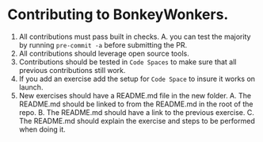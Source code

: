 # Contributing to BonkeyWonkers.

1. All contributions must pass built in checks.
   A. you can test the majority by running `pre-commit -a` before submitting the PR.
2. All contributions should leverage open source tools.
3. Contributions should be tested in `Code Spaces` to make sure that all previous contributions still work.
4. If you add an exercise add the setup for `Code Space` to insure it works on launch.
5. New exercises should have a README.md file in the new folder.
   A. The README.md should be linked to from the README.md in the root of the repo.
   B. The README.md should have a link to the previous exercise.
   C. The README.md should explain the exercise and steps to be performed when doing it.
